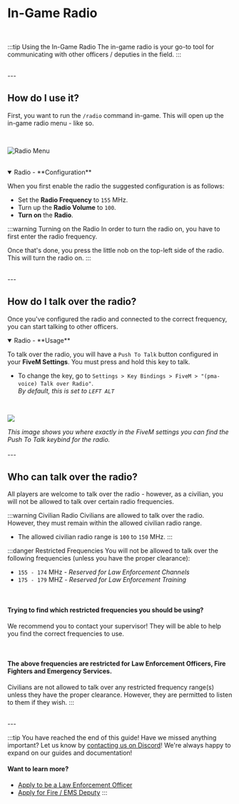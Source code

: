 # In-Game Radio

<br/>

:::tip Using the In-Game Radio
The in-game radio is your go-to tool for communicating with other officers / deputies in the field.
:::

<br/>
---
<br/>

## How do I use it?

First, you want to run the `/radio` command in-game. This will open up the in-game radio menu - like so.

<br/>

![Radio Menu](/imgs/radio-menu.png)

<br/>

<details open>
  <summary>Radio - **Configuration**</summary>

  When you first enable the radio the suggested configuration is as follows:
  - Set the **Radio Frequency** to `155` MHz.
  - Turn up the **Radio Volume** to `100`.
  - **Turn on** the **Radio**.
</details>

:::warning Turning on the Radio
In order to turn the radio on, you have to first enter the radio frequency.

Once that's done, you press the little nob on the top-left side of the radio. This will turn the radio on.
:::

<br/>
---
<br/>

## How do I talk over the radio?

Once you've configured the radio and connected to the correct frequency, you can start talking to other officers.

<details open>
  <summary>Radio - **Usage**</summary>

  To talk over the radio, you will have a `Push To Talk` button configured in your **FiveM Settings**. You must press and hold this key to talk.

  - To change the key, go to `Settings > Key Bindings > FiveM > "(pma-voice) Talk over Radio"`.<br/>
    *By default, this is set to `LEFT ALT`*

  <br/>

  ![](/imgs/radio-ptt-keybind.png)
  <div class="text--center"><i>This image shows you where exactly in the FiveM settings you can find the Push To Talk keybind for the radio.</i></div>
</details>

<br/>
---
<br/>

## Who can talk over the radio?

All players are welcome to talk over the radio - however, as a civilian, you will not be allowed to talk over certain radio frequencies.

:::warning Civilian Radio
Civilians are allowed to talk over the radio. However, they must remain within the allowed civilian radio range.

- The allowed civilian radio range is `100` to `150` MHz.
:::

:::danger Restricted Frequencies
You will not be allowed to talk over the following frequencies (unless you have the proper clearance):

- `155 - 174` MHz - *Reserved for Law Enforcement Channels*
- `175 - 179` MHZ - *Reserved for Law Enforcement Training*

<br/>

#### Trying to find which restricted frequencies you should be using?

We recommend you to contact your supervisor! They will be able to help you find the correct frequencies to use.

<br/>

#### The above frequencies are restricted for Law Enforcement Officers, Fire Fighters and Emergency Services.

Civilians are not allowed to talk over any restricted frequency range(s) unless they have the proper clearance. However, they are permitted to listen to them if they wish.
:::

<br/>
---
<br/>

:::tip You have reached the end of this guide!
Have we missed anything important? Let us know by [contacting us on Discord](https://discord.gg/kcdojrp)! We're always happy to expand on our guides and documentation!

#### Want to learn more?
- [Apply to be a Law Enforcement Officer](/docs/law-enforcement/apply)
- [Apply for Fire / EMS Deputy](/docs/fire-ems/apply)
:::
